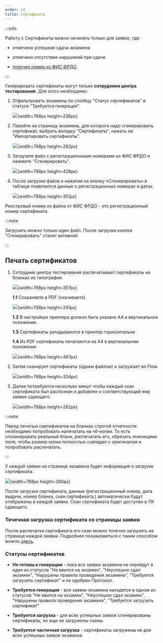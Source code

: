 ```yaml
---
order: 14
title: Сертификаты
---
```


:::info 

Работу с Сертификаты можно начинать только для заявок, где:

-  отмечена успешная сдача экзамена

-  отмечено отсутствие нарушений при сдаче

-  [получен номер из ФИС ФРДО](./../vygruzka-dannykh-po-shablonu-fis-frdo).

:::

Генерировать сертификаты могут только **сотрудники центра тестирования**. Для этого необходимо:

1. Отфильтровать экзамены по столбцу "Статус сертификатов" в статусе "Требуется генерация".

   ![](./sertifikaty.png){width=768px height=236px}

2. Перейти на страницу экзамена, для которого надо сгенерировать сертификат, выбрать вкладку "Сертификаты", нажать на "Импортировать сертификаты".

   ![](./sertifikaty-2.png){width=768px height=282px}

3. Загрузите файл с регистрационными номерами из ФИС ФРДО и нажмите "Сгенерировать".

   ![](./sertifikaty-3.png){width=768px height=428px}

4. После загрузки файла и нажатия на кнопку «Сгенерировать» в таблице появляются данные о регистрационных номерах и датах.

   ![](./sertifikaty-4.png){width=768px height=351px}

Реестровый номер из файла от ФИС ФРДО - это регистрационный номер сертификата.

:::note 

Загрузить можно только один файл. После загрузки кнопка "Сгенерировать" станет активной

:::

## **Печать сертификатов**

1. Сотрудник центра тестирования распечатывает сертификаты на бланках из типографии.

   ![](./sertifikaty-5.png){width=768px height=357px}

   **1\.1** Сохраняете в PDF (скачиваете)

   ![](./sertifikaty-6.png){width=768px height=241px}

   **1\.2** В настройках принтера должно быть указано А4 и вертикальное положение.

   **1\.3** Сертификаты укладываются в принтер горизонтально

   **1\.4** Из PDF сертификаты печатаются на А4 в вертикальном положении

   ![](./sertifikaty-7.png){width=768px height=467px}

2. Затем сканирует сертификаты (одним файлом) и загружает во Flow.

   ![](./sertifikaty-8.png){width=768px height=334px}

3. Далее потребуется несколько минут чтобы каждый скан сертификата был распознан и добавлен к соответствующей ему заявке сдающего.

   ![](./sertifikaty-9.png){width=768px height=262px}

:::note 

Перед печатью сертификатов на бланках строгой отчетности необходимо попробовать напечатать на чб-копии. То есть отсканировать реальный бланк, распечатать его, обрезать ножницами поля, чтобы размер копии полностью совпадал с оригиналом и попробовать распечатать.

:::

У каждой заявки на странице экзамена будет информация о загрузке сертификата.

![](./sertifikaty-10.png){width=768px height=390px}

После загрузки сертификата, данные (регистрационный номер, дата выдачи, номер бланка, скан сертификата,) автоматически будут отображены в каждой заявке. Скан сертификата будет доступен в ЛК сдающего.

### **Точечная загрузка сертификата со страницы заявки**

После распечатки сертификата его скан можно точечно загрузить на странице каждой заявки. Подробнее познакомиться с таким способом можно [здесь](./zagruzka-skana-sertifikata-v-zayavku).

### **Статусы сертификатов**

-  **Не готовы к генерации** - пока все заявки экзамена не перейдут в один из статусов "Не явился на экзамен", "Неуспешно сдал экзамен", "Нарушены правила проведения экзамена", "Требуется загрузить сертификат" и не одобрен Протокол.

-  **Требуется генерация** - все заявки экзамена находятся в одном из статусов "Не явился на экзамен", "Неуспешно сдал экзамен", "Нарушены правила проведения экзамена", "Требуется загрузить сертификат"

-  **Требуется загрузка** - для всех успешных заявок сгенерированы сертификаты, но еще не загружены сканы.

-  **Требуется частичная загрузка** - сертификаты загружены не для всех успешных заявок экзамена.